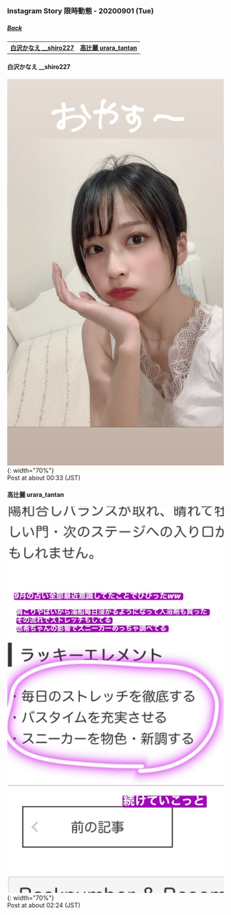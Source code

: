 ### Instagram Story 限時動態 - 20200901 (Tue)
##### [Back](../../IGstory_List.md)

<table>
<tr>
<th><a href="#__shiro227">白沢かなえ __shiro227</a></th>
<th><a href="#urara_tantan">高辻麗 urara_tantan</a></th>
</tr>
</table>

<a name="__shiro227"></a>
#### 白沢かなえ __shiro227

![20200901_shiro227_1](../../../../../Album/Instagram/IGstory/Sep2020/20200901/20200901_shiro227_1.jpg){: width="70%"}  
Post at about 00:33 (JST)  

<a name="urara_tantan"></a>
#### 高辻麗 urara_tantan

![20200901_urara_tantan_1](../../../../../Album/Instagram/IGstory/Sep2020/20200901/20200901_urara_tantan_1.jpg){: width="70%"}  
Post at about 02:24 (JST)  
